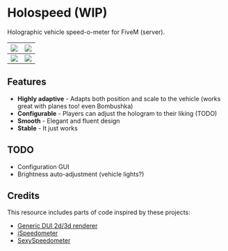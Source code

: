 # Holospeed (WIP)

Holographic vehicle speed-o-meter for FiveM (server).

| [![](https://static.zhincore.eu/storage/github_ZhinM-holospeed/20220913204627_1.jpg)](https://static.zhincore.eu/storage/github_ZhinM-holospeed/20220913204627_1.jpg) | [![](https://static.zhincore.eu/storage/github_ZhinM-holospeed/20220913204830_1.jpg)](https://static.zhincore.eu/storage/github_ZhinM-holospeed/20220913204830_1.jpg) |
| --------------------------------------------------------------------------------------------------------------------------------------------------------------------- | --------------------------------------------------------------------------------------------------------------------------------------------------------------------- |
| [![](https://static.zhincore.eu/storage/github_ZhinM-holospeed/20220913204900_1.jpg)](https://static.zhincore.eu/storage/github_ZhinM-holospeed/20220913204900_1.jpg) | [![](https://static.zhincore.eu/storage/github_ZhinM-holospeed/20220913205016_1.jpg)](https://static.zhincore.eu/storage/github_ZhinM-holospeed/20220913205016_1.jpg) |

## Features

- **Highly adaptive** - Adapts both position and scale to the vehicle (works great with planes too! even Bombushka)
- **Configurable** - Players can adjust the hologram to their liking (TODO)
- **Smooth** - Elegant and fluent design
- **Stable** - It just works

## TODO

- Configuration GUI
- Brightness auto-adjustment (vehicle lights?)

## Credits

This resource includes parts of code inspired by these projects:

- [Generic DUI 2d/3d renderer](https://forum.cfx.re/t/release-generic-dui-2d-3d-renderer/131208)
- [iSpeedometer](https://github.com/idev-co/ispeedometer)
- [SexySpeedometer](https://github.com/Blumlaut/SexySpeedometer-FiveM)
